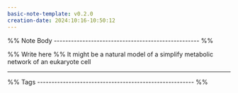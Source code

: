 ```yaml
---
basic-note-template: v0.2.0
creation-date: 2024:10:16-10:50:12
---
```


%% Note Body --------------------------------------------------- %%

%% Write here %%
It might be a natural model of a simplify metabolic network of an eukaryote cell 




___

%% Tags ------------------------------------------------------- %%